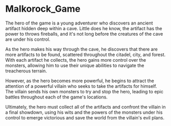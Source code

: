 # Malkorock_Game

The hero of the game is a young adventurer who discovers an ancient artifact hidden deep within a cave. 
Little does he know, the artifact has the power to throws fireballs, and it's not long before the creatures of the cave are under his control.

As the hero makes his way through the cave, he discovers that there are more artifacts to be found, scattered throughout the citadel, city, and forest. 
With each artifact he collects, the hero gains more control over the monsters, allowing him to use their unique abilities to navigate the treacherous terrain.

However, as the hero becomes more powerful, he begins to attract the attention of a powerful villain who seeks to take the artifacts for himself. 
The villain sends his own monsters to try and stop the hero, leading to epic battles throughout each of the game's locations.

Ultimately, the hero must collect all of the artifacts and confront the villain in a final showdown, 
using his wits and the powers of the monsters under his control to emerge victorious and save the world from the villain's evil plans.
